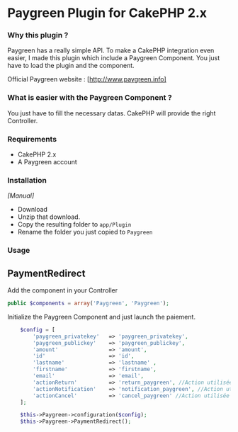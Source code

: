# Paygreen Plugin for CakePHP 2.x

### Why this plugin ?

Paygreen has a really simple API. To make a CakePHP integration even easier, I made this plugin which include a Paygreen Component. You just have to load the plugin and the component.

Official Paygreen website : [http://www.paygreen.info]

### What is easier with the Paygreen Component ?

You just have to fill the necessary datas. CakePHP will provide the right Controller.

### Requirements

* CakePHP 2.x
* A Paygreen account

### Installation

_[Manual]_

* Download
* Unzip that download.
* Copy the resulting folder to `app/Plugin`
* Rename the folder you just copied to `Paygreen`



### Usage



## PaymentRedirect

Add the component in your Controller

```php
public $components = array('Paygreen', 'Paygreen');
```

Initialize the Paygreen Component and just launch the paiement.

```php
	$config = [
		'paygreen_privatekey'   => 'paygreen_privatekey',
		'paygreen_publickey'    => 'paygreen_publickey',
		'amount'                => 'amount',
		'id'                    => 'id',
		'lastname'              => 'lastname' ,
		'firstname'             => 'firstname',
		'email'                 => 'email',
		'actionReturn'          => 'return_paygreen', //Action utilisée pour le retour de paiement
		'actionNotification'    => 'notification_paygreen', //Action utilisée pour la notification de paiement
		'actionCancel'          => 'cancel_paygreen' //Action utilisée pour l'annulation du paiement
	];

	$this->Paygreen->configuration($config);
	$this->Paygreen->PaymentRedirect();
```
